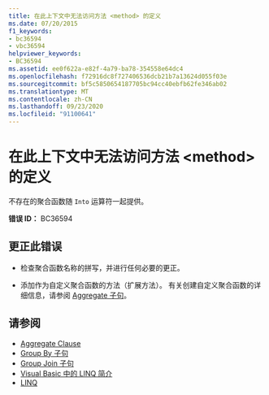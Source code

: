 ```yaml
---
title: 在此上下文中无法访问方法 <method> 的定义
ms.date: 07/20/2015
f1_keywords:
- bc36594
- vbc36594
helpviewer_keywords:
- BC36594
ms.assetid: ee0f622a-e82f-4a79-ba78-354558e64dc4
ms.openlocfilehash: f72916dc8f727406536dcb21b7a13624d055f03e
ms.sourcegitcommit: bf5c5850654187705bc94cc40ebfb62fe346ab02
ms.translationtype: MT
ms.contentlocale: zh-CN
ms.lasthandoff: 09/23/2020
ms.locfileid: "91100641"
---
```

# <a name="definition-of-method-method-is-not-accessible-in-this-context"></a>在此上下文中无法访问方法 \<method> 的定义

不存在的聚合函数随 `Into` 运算符一起提供。  
  
 **错误 ID：** BC36594  
  
## <a name="to-correct-this-error"></a>更正此错误  
  
- 检查聚合函数名称的拼写，并进行任何必要的更正。  
  
- 添加作为自定义聚合函数的方法（扩展方法）。 有关创建自定义聚合函数的详细信息，请参阅 [Aggregate 子句](../language-reference/queries/aggregate-clause.md)。  
  
## <a name="see-also"></a>请参阅

- [Aggregate Clause](../language-reference/queries/aggregate-clause.md)
- [Group By 子句](../language-reference/queries/group-by-clause.md)
- [Group Join 子句](../language-reference/queries/group-join-clause.md)
- [Visual Basic 中的 LINQ 简介](../programming-guide/language-features/linq/introduction-to-linq.md)
- [LINQ](../programming-guide/language-features/linq/index.md)
